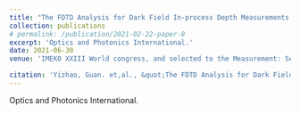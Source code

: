 ```yaml
---
title: "The FDTD Analysis for Dark Field In-process Depth Measurements of Fine Microgrooves"
collection: publications
# permalink: /publication/2021-02-22-paper-8
excerpt: 'Optics and Photonics International.'
date: 2021-06-30
venue: 'IMEKO XXIII World congress, and selected to the Measurement: Sensors'

citation: 'Yizhao, Guan. et,al., &quot;The FDTD Analysis for Dark Field In-process Depth Measurements of Fine Microgrooves.&quot; <i>Measurement: Sensors, Volume 18, December 2021, 100257</i>'
---
```

Optics and Photonics International.



